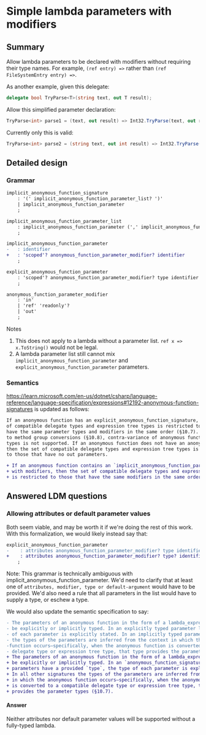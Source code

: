 # Simple lambda parameters with modifiers

## Summary

Allow lambda parameters to be declared with modifiers without requiring their type names. For example, `(ref entry) =>` rather than `(ref FileSystemEntry entry) =>`.

As another example, given this delegate:
```cs
delegate bool TryParse<T>(string text, out T result);
```

Allow this simplified parameter declaration:
```cs
TryParse<int> parse1 = (text, out result) => Int32.TryParse(text, out result);
```

Currently only this is valid:
```cs
TryParse<int> parse2 = (string text, out int result) => Int32.TryParse(text, out result);
```

## Detailed design

### Grammar

```diff
implicit_anonymous_function_signature
    : '(' implicit_anonymous_function_parameter_list? ')'
    | implicit_anonymous_function_parameter
    ;

implicit_anonymous_function_parameter_list
    : implicit_anonymous_function_parameter (',' implicit_anonymous_function_parameter)*
    ;

implicit_anonymous_function_parameter
-   : identifier
+   : 'scoped'? anonymous_function_parameter_modifier? identifier
    ;

explicit_anonymous_function_parameter
    : 'scoped'? anonymous_function_parameter_modifier? type identifier
    ;

anonymous_function_parameter_modifier
    : 'in'
    | 'ref' 'readonly'?
    | 'out'
    ;
```

Notes

1. This does not apply to a lambda without a parameter list. `ref x => x.ToString()` would not be legal.
1. A lambda parameter list still cannot mix `implicit_anonymous_function_parameter` and `explicit_anonymous_function_parameter` parameters.

### Semantics

https://learn.microsoft.com/en-us/dotnet/csharp/language-reference/language-specification/expressions#12192-anonymous-function-signatures is updated as follows:

```diff
If an anonymous function has an explicit_anonymous_function_signature, then the set
of compatible delegate types and expression tree types is restricted to those that
have the same parameter types and modifiers in the same order (§10.7). In contrast 
to method group conversions (§10.8), contra-variance of anonymous function parameter 
types is not supported. If an anonymous function does not have an anonymous_function_signature, 
then the set of compatible delegate types and expression tree types is restricted 
to those that have no out parameters.

+ If an anonymous function contains an `implicit_anonymous_function_parameter_ex` 
+ with modifiers, then the set of compatible delegate types and expression tree types 
+ is restricted to those that have the same modifiers in the same order (§10.7).
```

## Answered LDM questions

### Allowing attributes or default parameter values

Both seem viable, and may be worth it if we're doing the rest of this work.  With this formalization, we would likely instead say that:

```diff
explicit_anonymous_function_parameter
-    : attributes anonymous_function_parameter_modifier? type identifier default_argument?
+    : attributes anonymous_function_parameter_modifier? type? identifier default_argument?
    ;
```

Note: This grammar is technically ambiguous with implicit_anonymous_function_parameter.  We'd need
to clarify that at least one of `attributes, modifier, type or default-argument` would have to be provided.
We'd also need a rule that all parameters in the list would have to supply a type, or eschew a type.

We would also update the semantic specification to say:

```diff
- The parameters of an anonymous function in the form of a lambda_expression can 
- be explicitly or implicitly typed. In an explicitly typed parameter list, the type
- of each parameter is explicitly stated. In an implicitly typed parameter list, 
- the types of the parameters are inferred from the context in which the anonymous 
-function occurs—specifically, when the anonymous function is converted to a compatible
- delegate type or expression tree type, that type provides the parameter types (§10.7).
+ The parameters of an anonymous function in the form of a lambda_expression can 
+ be explicitly or implicitly typed. In an `anonymous_function_signature` whose 
+ parameters have a provided `type`, the type of each parameter is explicitly stated. 
+ In all other signatures the types of the parameters are inferred from the context 
+ in which the anonymous function occurs—specifically, when the anonymous function 
+ is converted to a compatible delegate type or expression tree type, that type 
+ provides the parameter types (§10.7).
```

#### Answer

Neither attributes nor default parameter values will be supported without a fully-typed lambda.

